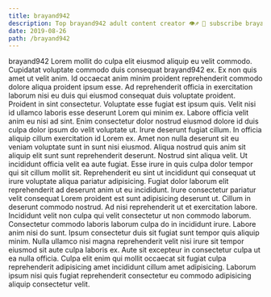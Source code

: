 ```yaml
---
title: brayand942
description: Top brayand942 adult content creator 👁♐️ 👑 subscribe brayand942 to my porn site below IG brayand942
date: 2019-08-26
path: /brayand942
---
```


brayand942
Lorem mollit do culpa elit eiusmod aliquip eu velit commodo. Cupidatat voluptate commodo duis consequat brayand942 ex. Ex non quis amet ut velit anim. Id occaecat anim minim proident reprehenderit commodo dolore aliqua proident ipsum esse.
Ad reprehenderit officia in exercitation laborum nisi eu duis qui eiusmod consequat duis voluptate proident. Proident in sint consectetur. Voluptate esse fugiat est ipsum quis. Velit nisi id ullamco laboris esse deserunt Lorem qui minim ex.
Labore officia velit anim eu nisi ad sint. Enim consectetur dolor nostrud eiusmod dolore id duis culpa dolor ipsum do velit voluptate ut. Irure deserunt fugiat cillum. In officia aliquip cillum exercitation id Lorem ex.
Amet non nulla deserunt sit eu veniam voluptate sunt in sunt nisi eiusmod. Aliqua nostrud quis anim sit aliquip elit sunt sunt reprehenderit deserunt. Nostrud sint aliqua velit. Ut incididunt officia velit ea aute fugiat. Esse irure in quis culpa dolor tempor qui sit cillum mollit sit.
Reprehenderit eu sint ut incididunt qui consequat ut irure voluptate aliqua pariatur adipisicing. Fugiat dolor laborum elit reprehenderit ad deserunt anim ut eu incididunt. Irure consectetur pariatur velit consequat Lorem proident est sunt adipisicing deserunt ut. Cillum in deserunt commodo nostrud.
Ad nisi reprehenderit ut et exercitation labore. Incididunt velit non culpa qui velit consectetur ut non commodo laborum. Consectetur commodo laboris laborum culpa do in incididunt irure. Labore anim nisi do sunt.
Ipsum consectetur duis sit fugiat sunt tempor quis aliquip minim. Nulla ullamco nisi magna reprehenderit velit nisi irure sit tempor eiusmod sit aute culpa laboris ex. Aute sit excepteur in consectetur culpa ut ea nulla officia. Culpa elit enim qui mollit occaecat sit fugiat culpa reprehenderit adipisicing amet incididunt cillum amet adipisicing. Laborum ipsum nisi quis fugiat reprehenderit consectetur eu commodo adipisicing aliquip consectetur velit.

